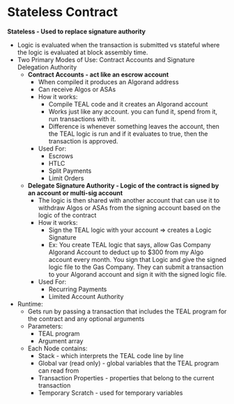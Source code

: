 # Stateless Contract

**Stateless - Used to replace signature authority**
  * Logic is evaluated when the transaction is submitted vs stateful where the logic is evaluated at block assembly time.
  * Two Primary Modes of Use: Contract Accounts and Signature Delegation Authority
    * **Contract Accounts - act like an escrow account**
      * When compiled it produces an Algorand address
      * Can receive Algos or ASAs
      * How it works: 
        * Compile TEAL code and it creates an Algorand account
        * Works just like any account.  you can fund it, spend from it, run transactions with it.
        * Difference is whenever something leaves the account, then the TEAL logic is run and if it evaluates to true, then the transaction is approved.  
      * Used For: 
        * Escrows
        * HTLC
        * Split Payments
        * Limit Orders
    * **Delegate Signature Authority - Logic of the contract is signed by an account or multi-sig account**
      * The logic is then shared with another account that can use it to withdraw Algos or ASAs from the signing account based on the logic of the contract
      * How it works: 
        * Sign the TEAL logic with your account => creates a Logic Signature
        * Ex: You create TEAL logic that says, allow Gas Company Algorand Account to deduct up to $300 from my Algo account every month.  You sign that Logic and give the signed logic file to the Gas Company. They can submit a transaction to your Algorand account and sign it with the signed logic file. 
      * Used For: 
        * Recurring Payments
        * Limited Account Authority
* Runtime: 
  * Gets run by passing a transaction that includes the TEAL program for the contract and any optional arguments 
  * Parameters: 
    * TEAL program
    * Argument array
  * Each Node contains: 
    * Stack - which interprets the TEAL code line by line
    * Global var (read only) - global variables that the TEAL program can read from 
    * Transaction Properties - properties that belong to the current transaction 
    * Temporary Scratch - used for temporary variables

  

